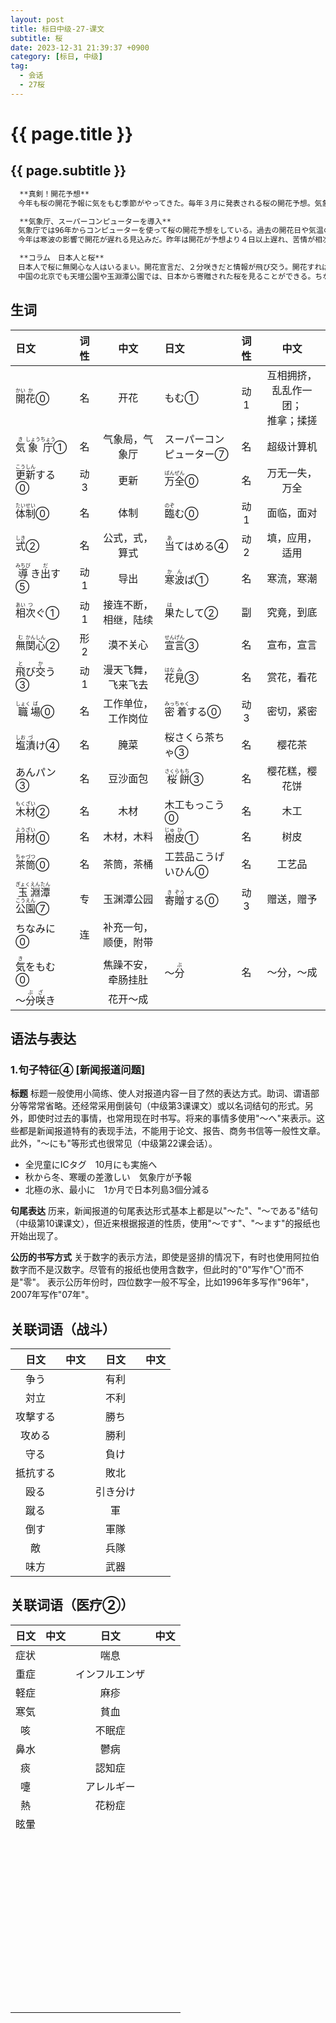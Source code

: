 ```yaml
---
layout: post
title: 标日中级-27-课文
subtitle: 桜
date: 2023-12-31 21:39:37 +0900
category: [标日, 中级]
tag: 
  - 会话
  - 27桜
---
```


# {{ page.title }}

## {{ page.subtitle }}


```md
  **真剣！開花予想**
　今年も桜の開花予報に気をもむ季節がやってきた。毎年３月に発表される桜の開花予想。気象庁ではスーパーコンピューターを更新し、万全の体制で臨む。

  **気象庁、スーパーコンピューターを導入**
　気象庁では96年からコンピューターを使って桜の開花予想をしている。過去の開花日や気温のデータから予測式を作り、その予測式に夏以降から発表日までの気温と、発表日以降の予想気温を当てはめ、開花予想日を導き出す。これまでは、過去50年の開花状況をもとにしていたが、今年は地球温暖化や都市化の影響を考え、現状に近い過去30年間からデータを選んだという。
　今年は寒波の影響で開花が遅れる見込みだ。昨年は開花が予想より４日以上遅れ、苦情が相次いだ。果たして、今年はどうなるか。

  **コラム　日本人と桜**
　日本人で桜に無関心な人はいるまい。開花宣言だ、２分咲きだと情報が飛び交う。開花すれば、雨が心配だ、風が心配だと、気にするまいと思っても、気にせずにはいられない。桜が咲けば「花見」が始まる。職場の仲間や友達、家族と花を楽しみながら、酒を飲んだり弁当を食べたりする。花のみならず、桜の木は日本人の生活に密着している。花の塩漬けは、祝いの時の桜茶になり、あんパンの上に乗っている。葉の塩漬けは桜餅を包むのに使う。木材は木工材料から建築用材にまで使われている。樹皮は茶筒や工芸品に利用する。
　中国の北京でも天壇公園や玉淵潭公園では、日本から寄贈された桜を見ることができる。ちなみに、北京の桜は東京よりも３週間ほど開花が遅いそうだ。
```

<!-- more -->

## 生词

| 日文                                                                               | 词性  |         中文         | 日文                                               | 词性  |                 中文                  |
| :--------------------------------------------------------------------------------- | :---: | :------------------: | :------------------------------------------------- | :---: | :-----------------------------------: |
| <ruby>開<rt>かい</rt>花<rt>か</rt>⓪</ruby>                                         |  名   |         开花         | <ruby>もむ<rt></rt>①</ruby>                        |  动1  | 互相拥挤，乱乱作一团； <br>推拿；揉搓 |
| <ruby>気<rt>き</rt>象<rt>しょう</rt>庁<rt>ちょう</rt>①</ruby>                      |  名   |    气象局，气象厅    | <ruby>スーパーコンピューター⑦</ruby>               |  名   |              超级计算机               |
| <ruby>更新<rt>こうしん</rt>する⓪</ruby>                                            |  动3  |         更新         | <ruby>万全<rt>ばんぜん</rt>⓪</ruby>                |  名   |            万无一失，万全             |
| <ruby>体制<rt>たいせい</rt>⓪</ruby>                                                |  名   |         体制         | <ruby>臨<rt>のぞ</rt>む⓪</ruby>                    |  动1  |              面临，面对               |
| <ruby>式<rt>しき</rt>②</ruby>                                                      |  名   |    公式，式，算式    | <ruby>当<rt>あ</rt>てはめる④</ruby>                |  动2  |            填，应用，适用             |
| <ruby>導<rt>みちび</rt>き<rt></rt>出<rt>だ</rt>す⑤</ruby>                          |  动1  |         导出         | <ruby>寒波<rt>かん</rt>ぱ<rt></rt>①</ruby>         |  名   |              寒流，寒潮               |
| <ruby>相<rt>あい</rt>次<rt>つ</rt>ぐ①</ruby>                                       |  动1  | 接连不断，相继，陆续 | <ruby>果<rt>は</rt>たして②</ruby>                  |  副   |              究竟，到底               |
| <ruby>無<rt>む</rt>関心<rt>かんしん</rt>②</ruby>                                   |  形2  |       漠不关心       | <ruby>宣言<rt>せんげん</rt>③</ruby>                |  名   |              宣布，宣言               |
| <ruby>飛<rt>と</rt>び<rt></rt>交<rt>か</rt>う③</ruby>                              |  动1  |  漫天飞舞，飞来飞去  | <ruby>花<rt>はな</rt>見<rt>み</rt>③</ruby>         |  名   |              赏花，看花               |
| <ruby>職<rt>しょく</rt>場<rt>ば</rt>⓪</ruby>                                       |  名   |  工作单位，工作岗位  | <ruby>密<rt>みっ</rt>着<rt>ちゃく</rt>する⓪</ruby> |  动3  |              密切，紧密               |
| <ruby>塩<rt>しお</rt>漬<rt>づ</rt>け④</ruby>                                       |  名   |         腌菜         | <ruby>桜さくら茶ちゃ<rt></rt>③</ruby>              |  名   |                樱花茶                 |
| <ruby>あんパン<rt></rt>③</ruby>                                                    |  名   |       豆沙面包       | <ruby>桜<rt>さくら</rt>餅<rt>もち</rt>③</ruby>     |  名   |            樱花糕，樱花饼             |
| <ruby>木材<rt>もくざい</rt>②</ruby>                                                |  名   |         木材         | <ruby>木工もっこう<rt></rt>⓪</ruby>                |  名   |                 木工                  |
| <ruby>用材<rt>ようざい</rt>⓪</ruby>                                                |  名   |      木材，木料      | <ruby>樹<rt>じゅ</rt>皮<rt>ひ</rt>①</ruby>         |  名   |                 树皮                  |
| <ruby>茶筒<rt>ちゃづつ</rt>⓪</ruby>                                                |  名   |      茶筒，茶桶      | <ruby>工芸品こうげいひん<rt></rt>⓪</ruby>          |  名   |                工艺品                 |
| <ruby>玉<rt>ぎょく</rt>淵<rt>えん</rt>潭<rt>たん</rt>公園<rt>こうえん</rt>⑦</ruby> |  专   |      玉渊潭公园      | <ruby>寄<rt>き</rt>贈<rt>ぞう</rt>する⓪</ruby>     |  动3  |              赠送，赠予               |
| <ruby>ちなみに<rt></rt>⓪</ruby>                                                    |  连   | 补充一句，顺便，附带 |                                                    |       |                                       |
|                                                                                    |       |                      |                                                    |       |                                       |
| <ruby>気<rt>き</rt>をもむ⓪</ruby>                                                  |       |  焦躁不安，牵肠挂肚  | ～<ruby>分<rt>ぶ</rt></ruby>                       |  名   |              ～分，～成               |
| ～<ruby>分<rt>ぶ</rt>咲<rt>ざ</rt>き</ruby>                                        |       |       花开～成       |                                                    |       |                                       |

## 语法与表达

### **1.句子特征④ [新闻报道问题]**

**标题**
  标题一般使用小简练、使人对报道内容一目了然的表达方式。助词、谓语部分等常常省略。还经常采用倒装句（中级第3课课文）或以名词结句的形式。另外，即使时过去的事情，也常用现在时书写。将来的事情多使用"～へ"来表示。这些都是新闻报道特有的表现手法，不能用于论文、报告、商务书信等一般性文章。此外，"～にも"等形式也很常见（中级第22课会话）。
  - 全児童にICタグ　10月にも実施へ
  - 秋から冬、寒暖の差激しい　気象庁が予報
  - 北極の氷、最小に　1か月で日本列島3個分減る

**句尾表达**
  历来，新闻报道的句尾表达形式基本上都是以"～た"、"～である"结句（中级第10课课文），但近来根据报道的性质，使用"～です"、"～ます"的报纸也开始出现了。

**公历的书写方式**
  关于数字的表示方法，即使是竖排的情况下，有时也使用阿拉伯数字而不是汉数字。尽管有的报纸也使用含数字，但此时的"0"写作"〇"而不是"零"。
  表示公历年份时，四位数字一般不写全，比如1996年多写作"96年"，2007年写作"07年"。

<!-- TODO -->

## 关联词语（战斗）

|              日文              | 中文  |              日文              | 中文  |
| :----------------------------: | :---: | :----------------------------: | :---: |
|   <ruby>争う<rt></rt></ruby>   |       |   <ruby>有利<rt></rt></ruby>   |       |
|   <ruby>対立<rt></rt></ruby>   |       |   <ruby>不利<rt></rt></ruby>   |       |
| <ruby>攻撃する<rt></rt></ruby> |       |   <ruby>勝ち<rt></rt></ruby>   |       |
|  <ruby>攻める<rt></rt></ruby>  |       |   <ruby>勝利<rt></rt></ruby>   |       |
|   <ruby>守る<rt></rt></ruby>   |       |   <ruby>負け<rt></rt></ruby>   |       |
| <ruby>抵抗する<rt></rt></ruby> |       |   <ruby>敗北<rt></rt></ruby>   |       |
|   <ruby>殴る<rt></rt></ruby>   |       | <ruby>引き分け<rt></rt></ruby> |       |
|   <ruby>蹴る<rt></rt></ruby>   |       |    <ruby>軍<rt></rt></ruby>    |       |
|   <ruby>倒す<rt></rt></ruby>   |       |   <ruby>軍隊<rt></rt></ruby>   |       |
|    <ruby>敵<rt></rt></ruby>    |       |   <ruby>兵隊<rt></rt></ruby>   |       |
|   <ruby>味方<rt></rt></ruby>   |       |   <ruby>武器<rt></rt></ruby>   |       |

## 关联词语（医疗②）

|              日文              | 中文  |              日文              | 中文  |
| :----------------------------: | :---: | :----------------------------: | :---: |
|   <ruby>症状<rt></rt></ruby>   |       |   <ruby>喘息<rt></rt></ruby>   |       |
|   <ruby>重症<rt></rt></ruby>   |       |   <ruby>インフルエンザ<rt></rt></ruby>   |       |
|   <ruby>軽症<rt></rt></ruby>   |       |   <ruby>麻疹<rt></rt></ruby>   |       |
|   <ruby>寒気<rt></rt></ruby>   |       |   <ruby>貧血<rt></rt></ruby>   |       |
|   <ruby>咳<rt></rt></ruby>   |       |   <ruby>不眠症<rt></rt></ruby>   |       |
|   <ruby>鼻水<rt></rt></ruby>   |       |   <ruby>鬱病<rt></rt></ruby>   |       |
|   <ruby>痰<rt></rt></ruby>   |       |   <ruby>認知症<rt></rt></ruby>   |       |
|   <ruby>嚏<rt></rt></ruby>   |       |   <ruby>アレルギー<rt></rt></ruby>   |       |
|   <ruby>熱<rt></rt></ruby>   |       |   <ruby>花粉症<rt></rt></ruby>   |       |
|   <ruby>眩暈<rt></rt></ruby>   |       |   <ruby><rt></rt></ruby>   |       |
|   <ruby><rt></rt></ruby>   |       |   <ruby><rt></rt></ruby>   |       |
|   <ruby><rt></rt></ruby>   |       |   <ruby><rt></rt></ruby>   |       |
|   <ruby><rt></rt></ruby>   |       |   <ruby><rt></rt></ruby>   |       |
|   <ruby><rt></rt></ruby>   |       |   <ruby><rt></rt></ruby>   |       |
|   <ruby><rt></rt></ruby>   |       |   <ruby><rt></rt></ruby>   |       |
|   <ruby><rt></rt></ruby>   |       |   <ruby><rt></rt></ruby>   |       |
|   <ruby><rt></rt></ruby>   |       |   <ruby><rt></rt></ruby>   |       |
|   <ruby><rt></rt></ruby>   |       |   <ruby><rt></rt></ruby>   |       |
|   <ruby><rt></rt></ruby>   |       |   <ruby><rt></rt></ruby>   |       |
|   <ruby><rt></rt></ruby>   |       |   <ruby><rt></rt></ruby>   |       |
|   <ruby><rt></rt></ruby>   |       |   <ruby><rt></rt></ruby>   |       |
